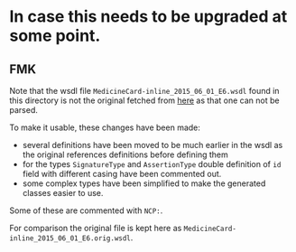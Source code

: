 # In case this needs to be upgraded at some point.

## FMK

Note that the wsdl file ```MedicineCard-inline_2015_06_01_E6.wsdl``` found in
this directory is not the original fetched from
[here](https://wiki.fmk-teknik.dk/doku.php?id=fmk:1.4.6:wsdl_og_xml_skemaer)
as that one can not be parsed.

To make it usable, these changes have been made:

- several definitions have been moved to be much earlier in
  the wsdl as the original references definitions before defining them
- for the types ```SignatureType``` and ```AssertionType``` double definition
  of ```id``` field with different casing have been commented out.
- some complex types have been simplified to make the generated classes easier
  to use.

Some of these are commented with `NCP:`.

For comparison the original file is kept here as
```MedicineCard-inline_2015_06_01_E6.orig.wsdl```.
